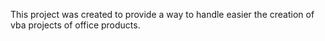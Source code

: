 This project was created to provide a way to handle easier the creation of vba projects of office products.